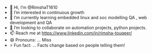 - 👋 Hi, I’m @RimshaT1610
- 👀 I’m interested in continuous growth
- 🌱 I’m currently learning embedded linux and soc modelling QA , web development and QA
- 💞️ I’m looking to collaborate on automation projects, python projects.
- 📫 Reach me at https://www.linkedin.com/in/rimsha-touqeer/
- 😄 Pronouns: ... Miss
- ⚡ Fun fact: ... Facts change based on people telling them! 

<!---
RimshaT1610/RimshaT1610 is a ✨ special ✨ repository because its `README.md` (this file) appears on your GitHub profile.
You can click the Preview link to take a look at your changes.
--->
